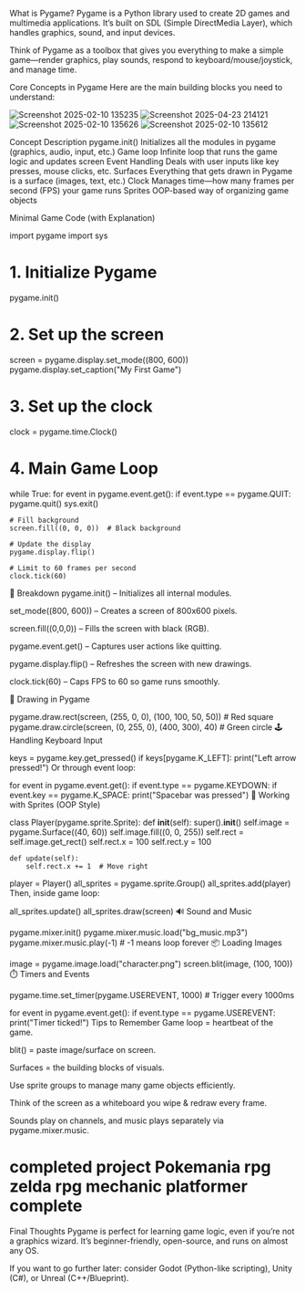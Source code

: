  What is Pygame?
Pygame is a Python library used to create 2D games and multimedia applications. It’s built on SDL (Simple DirectMedia Layer), which handles graphics, sound, and input devices.

 Think of Pygame as a toolbox that gives you everything to make a simple game—render graphics, play sounds, respond to keyboard/mouse/joystick, and manage time.

 Core Concepts in Pygame
Here are the main building blocks you need to understand:

![Screenshot 2025-02-10 135235](https://github.com/user-attachments/assets/8bf1e528-a1e1-4709-a7ba-9be354627f6b)
 ![Screenshot 2025-04-23 214121](https://github.com/user-attachments/assets/3b173598-4e22-4d68-9b18-a923a528efa0)
 ![Screenshot 2025-02-10 135626](https://github.com/user-attachments/assets/3eb7bda5-132b-4675-8d48-680dd56bf21b)
 ![Screenshot 2025-02-10 135612](https://github.com/user-attachments/assets/7f996146-5676-4776-989f-57a6e4101248)




Concept	Description
pygame.init()	Initializes all the modules in pygame (graphics, audio, input, etc.)
Game loop	Infinite loop that runs the game logic and updates screen
Event Handling	Deals with user inputs like key presses, mouse clicks, etc.
Surfaces	Everything that gets drawn in Pygame is a surface (images, text, etc.)
Clock	Manages time—how many frames per second (FPS) your game runs
Sprites	OOP-based way of organizing game objects

 Minimal Game Code (with Explanation)

import pygame
import sys

# 1. Initialize Pygame
pygame.init()

# 2. Set up the screen
screen = pygame.display.set_mode((800, 600))
pygame.display.set_caption("My First Game")

# 3. Set up the clock
clock = pygame.time.Clock()

# 4. Main Game Loop
while True:
    for event in pygame.event.get():
        if event.type == pygame.QUIT:
            pygame.quit()
            sys.exit()

    # Fill background
    screen.fill((0, 0, 0))  # Black background

    # Update the display
    pygame.display.flip()

    # Limit to 60 frames per second
    clock.tick(60)
🧩 Breakdown
pygame.init() – Initializes all internal modules.

set_mode((800, 600)) – Creates a screen of 800x600 pixels.

screen.fill((0,0,0)) – Fills the screen with black (RGB).

pygame.event.get() – Captures user actions like quitting.

pygame.display.flip() – Refreshes the screen with new drawings.

clock.tick(60) – Caps FPS to 60 so game runs smoothly.

🎨 Drawing in Pygame

pygame.draw.rect(screen, (255, 0, 0), (100, 100, 50, 50))  # Red square
pygame.draw.circle(screen, (0, 255, 0), (400, 300), 40)    # Green circle
🕹️ Handling Keyboard Input

keys = pygame.key.get_pressed()
if keys[pygame.K_LEFT]:
    print("Left arrow pressed!")
Or through event loop:


for event in pygame.event.get():
    if event.type == pygame.KEYDOWN:
        if event.key == pygame.K_SPACE:
            print("Spacebar was pressed")
🧍 Working with Sprites (OOP Style)

class Player(pygame.sprite.Sprite):
    def __init__(self):
        super().__init__()
        self.image = pygame.Surface((40, 60))
        self.image.fill((0, 0, 255))
        self.rect = self.image.get_rect()
        self.rect.x = 100
        self.rect.y = 100

    def update(self):
        self.rect.x += 1  # Move right

player = Player()
all_sprites = pygame.sprite.Group()
all_sprites.add(player)
Then, inside game loop:


all_sprites.update()
all_sprites.draw(screen)
🔊 Sound and Music

pygame.mixer.init()
pygame.mixer.music.load("bg_music.mp3")
pygame.mixer.music.play(-1)  # -1 means loop forever
📦 Loading Images

image = pygame.image.load("character.png")
screen.blit(image, (100, 100))
⏱️ Timers and Events

pygame.time.set_timer(pygame.USEREVENT, 1000)  # Trigger every 1000ms

for event in pygame.event.get():
    if event.type == pygame.USEREVENT:
        print("Timer ticked!")
 Tips to Remember 
 Game loop = heartbeat of the game.

 blit() = paste image/surface on screen.

Surfaces = the building blocks of visuals.

 Use sprite groups to manage many game objects efficiently.

 Think of the screen as a whiteboard you wipe & redraw every frame.

 Sounds play on channels, and music plays separately via pygame.mixer.music.

 <h1>completed project 
 Pokemania rpg
 zelda rpg mechanic
 platformer complete 
 </h1>
 

 Final Thoughts
Pygame is perfect for learning game logic, even if you’re not a graphics wizard. It’s beginner-friendly, open-source, and runs on almost any OS.

If you want to go further later: consider Godot (Python-like scripting), Unity (C#), or Unreal (C++/Blueprint).

